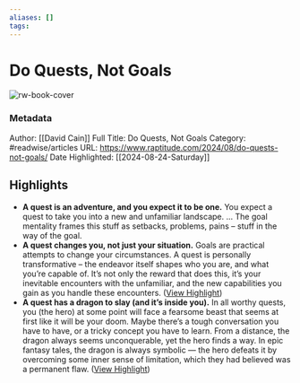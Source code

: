 ```yaml
---
aliases: []
tags:
---
```

# Do Quests, Not Goals

![rw-book-cover](https://www.raptitude.com/wp-content/themes/raptitude-theme/custom/skins/Raptitude-Skin/img/favicon.ico)
### Metadata
Author: [[David Cain]]
Full Title: Do Quests, Not Goals
Category: #readwise/articles
URL: https://www.raptitude.com/2024/08/do-quests-not-goals/
Date Highlighted: [[2024-08-24-Saturday]]

## Highlights
- **A quest is an adventure, and you expect it to be one.** You expect a quest to take you into a new and unfamiliar landscape. ... The goal mentality frames this stuff as setbacks, problems, pains – stuff in the way of the goal.
- **A quest changes you, not just your situation.** Goals are practical attempts to change your circumstances. A quest is personally transformative – the endeavor itself shapes who you are, and what you’re capable of. It’s not only the reward that does this, it’s your inevitable encounters with the unfamiliar, and the new capabilities you gain as you handle these encounters. ([View Highlight](https://read.readwise.io/read/01j62eaxtmeg6zvhenbeekrjdt))
- **A quest has a dragon to slay (and it’s inside you).** In all worthy quests, you (the hero) at some point will face a fearsome beast that seems at first like it will be your doom. Maybe there’s a tough conversation you have to have, or a tricky concept you have to learn. From a distance, the dragon always seems unconquerable, yet the hero finds a way. In epic fantasy tales, the dragon is always symbolic — the hero defeats it by overcoming some inner sense of limitation, which they had believed was a permanent flaw. ([View Highlight](https://read.readwise.io/read/01j62ecgbnxtdcw7q7x8wj01kh))

